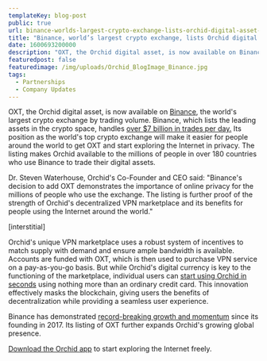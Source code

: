 ```yaml
---
templateKey: blog-post
public: true
url: binance-worlds-largest-crypto-exchange-lists-orchid-digital-asset-oxt
title: "Binance, world’s largest crypto exchange, lists Orchid digital asset OXT"
date: 1600693200000
description: "OXT, the Orchid digital asset, is now available on Binance, the world’s largest crypto exchange by trading volume. The listing makes Orchid available to the millions of people in over 180 countries who use Binance to trade their digital assets."
featuredpost: false
featuredimage: /img/uploads/Orchid_BlogImage_Binance.jpg
tags:
  - Partnerships
  - Company Updates
---
```

OXT, the Orchid digital asset, is now available on [Binance](https://www.binance.com/en), the world's largest crypto exchange by trading volume. Binance, which lists the leading assets in the crypto space, handles [over $7 billion in trades per day.](https://coinmarketcap.com/exchanges/binance/) Its position as the world's top crypto exchange will make it easier for people around the world to get OXT and start exploring the Internet in privacy. The listing makes Orchid available to the millions of people in over 180 countries who use Binance to trade their digital assets.

Dr. Steven Waterhouse, Orchid's Co-Founder and CEO said: "Binance's decision to add OXT demonstrates the importance of online privacy for the millions of people who use the exchange. The listing is further proof of the strength of Orchid's decentralized VPN marketplace and its benefits for people using the Internet around the world."

[interstitial]

Orchid's unique VPN marketplace uses a robust system of incentives to match supply with demand and ensure ample bandwidth is available. Accounts are funded with OXT, which is then used to purchase VPN service on a pay-as-you-go basis. But while Orchid's digital currency is key to the functioning of the marketplace, individual users can [start using Orchid in seconds](/how-to-start-using-orchids-crypto-vpn-in-seconds/) using nothing more than an ordinary credit card. This innovation effectively masks the blockchain, giving users the benefits of decentralization while providing a seamless user experience.

Binance has demonstrated [record-breaking growth and momentum](https://coinpedia.org/news/binance-fastest-profitable-unicorn/#:~:text=Binance%20is%20fastest%20profitable%20startup%20to%20achieve%20unicorn%20status%20in%20history,-By%20David%20Follow&text=Binance%20is%20now%20probably%20the,valuation%20of%20over%20%241%20billion.) since its founding in 2017. Its listing of OXT further expands Orchid's growing global presence.

[Download the Orchid app](https://www.orchid.com/download) to start exploring the Internet freely.
